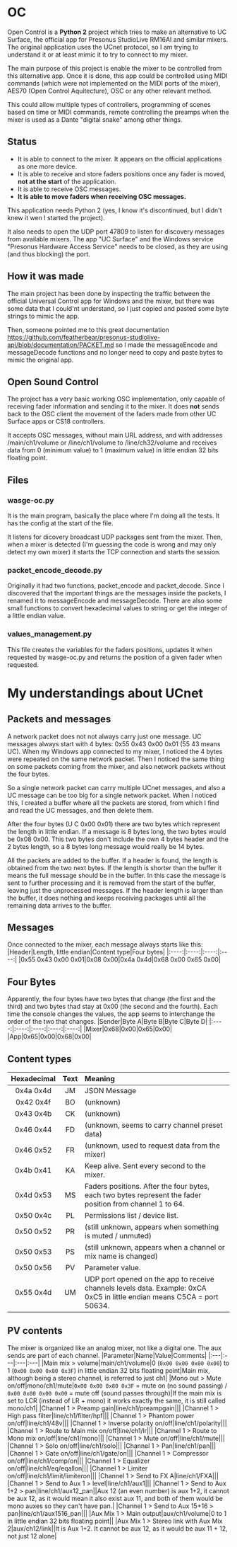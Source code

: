 # OC
Open Control is a **Python 2** project which tries to make an alternative to UC Surface, the official app for Presonus StudioLive RM16AI and similar mixers. The original application uses the UCnet protocol, so I am trying to understand it or at least mimic it to try to connect to my mixer.

The main purpose of this project is enable the mixer to be controlled from this alternative app. Once it is done, this app could be controlled using MIDI commands (which were not implemented on the MIDI ports of the mixer), AES70 (Open Control Aquitecture), OSC or any other relevant method.

This could allow multiple types of controllers, programming of scenes based on time or MIDI commands, remote controlling the preamps when the mixer is used as a Dante "digital snake" among other things.

## Status
* It is able to connect to the mixer. It appears on the official applications as one more device.
* It is able to receive and store faders positions once any fader is moved, **not at the start** of the application.
* It is able to receive OSC messages.
* **It is able to move faders when receiving OSC messages.**

This application needs Python 2 (yes, I know it's discontinued, but I didn't knew it wen I started the project).

It also needs to open the UDP port 47809 to listen for discovery messages from available mixers. The app "UC Surface" and the Windows service "Presonus Hardware Access Service" needs to be closed, as they are using (and thus blocking) the port.

## How it was made
The main project has been done by inspecting the traffic between the official Universal Control app for Windows and the mixer, but there was some data that I could'nt understand, so I just copied and pasted some byte strings to mimic the app.

Then, someone pointed me to this great documentation https://github.com/featherbear/presonus-studiolive-api/blob/documentation/PACKET.md so I made the messageEncode and messageDecode functions and no longer need to copy and paste bytes to mimic the original app.

## Open Sound Control
The project has a very basic working OSC implementation, only capable of receiving fader information and sending it to the mixer. It does **not** sends back to the OSC client the movement of the faders made from other UC Surface apps or CS18 controllers.

It accepts OSC messages, without main URL address, and with addresses /main/ch1/volume or /line/ch1/volume to /line/ch32/volume and receives data from 0 (minimum value) to 1 (maximum value) in little endian 32 bits floating point.

## Files
### wasge-oc.py
It is the main program, basically the place where I'm doing all the tests. It has the config at the start of the file.

It listens for dicovery broadcast UDP packages sent from the mixer. Then, when a mixer is detected (I'm guessing the code is wrong and may only detect my own mixer) it starts the TCP connection and starts the session.
### packet_encode_decode.py
Originally it had two functions, packet_encode and packet_decode. Since I discovered that the important things are the messages inside the packets, I renamed it to messageEncode and messageDecode. There are also some small functions to convert hexadecimal values to string or get the integer of a little endian value.
### values_management.py
This file creates the variables for the faders positions, updates it when requested by wasge-oc.py and returns the position of a given fader when requested.

# My understandings about UCnet
## Packets and messages
A network packet does not not always carry just one message. UC messages always start with 4 bytes: 0x55 0x43 0x00 0x01 (55 43 means UC). When my Windows app connected to my mixer, I noticed the 4 bytes were repeated on the same network packet. Then I noticed the same thing on some packets coming from the mixer, and also network packets without the four bytes.

So a single network packet can carry multiple UCnet messages, and also a UC message can be too big for a single network packet. When I noticed this, I created a buffer where all the packets are stored, from which I find and read the UC messages, and then delete them.

After the four bytes (U C 0x00 0x01) there are two bytes which represent the length in little endian. If a message is 8 bytes long, the two bytes would be 0x08 0x00. This two bytes don't include the own 4 bytes header and the 2 bytes length, so a 8 bytes long message would really be 14 bytes.

All the packets are added to the buffer. If a header is found, the length is obtained from the two next bytes. If the length is shorter than the buffer it means the full message should be in the buffer. In this case the message is sent to further processing and it is removed from the start of the buffer, leaving just the unprocessed messages. If the header length is larger than the buffer, it does nothing and keeps receiving packages until all the remaining data arrives to the buffer.

## Messages
Once connected to the mixer, each message always starts like this:
|Header|Length, little endian|Content type|Four bytes|
|:----:|:----:|:----:|:----:|
|0x55 0x43 0x00 0x01|0x08 0x00|0x4a 0x4d|0x68 0x00 0x65 0x00|

## Four Bytes
Apparently, the four bytes have two bytes that change (the first and the third) and two bytes thad stay at 0x00 (the second and the fourth). Each time the console changes the values, the app seems to interchange the order of the two that changes.
|Sender|Byte A|Byte B|Byte C|Byte D|
|:----:|:----:|:----:|:----:|:----:|
|Mixer|0x68|0x00|0x65|0x00|
|App|0x65|0x00|0x68|0x00|

## Content types
|Hexadecimal|Text|Meaning|
|:----:|:----:|:----|
|0x4a 0x4d|JM|JSON Message|
|0x42 0x4f|BO|(unknown)|
|0x43 0x4b|CK|(unknown)|
|0x46 0x44|FD|(unknown, seems to carry channel preset data)|
|0x46 0x52|FR|(unknown, used to request data from the mixer)|
|0x4b 0x41|KA|Keep alive. Sent every second to the mixer.|
|0x4d 0x53|MS|Faders positions. After the four bytes, each two bytes represent the fader position from channel 1 to 64.|
|0x50 0x4c|PL|Permissions list / device list.|
|0x50 0x52|PR|(still unknown, appears when something is muted / unmuted)|
|0x50 0x53|PS|(still unknown, appears when a channel or mix name is changed)|
|0x50 0x56|PV|Parameter value.|
|0x55 0x4d|UM|UDP port opened on the app to receive channels levels data. Example: 0xCA 0xC5 in little endian means C5CA = port 50634.|

## PV contents
The mixer is organized like an analog mixer, not like a digital one. The aux sends are part of each channel.
|Parameter|Name|Value|Comments|
|:---|:---|:---|:---|
|Main mix > volume|main/ch1/volume|0 (`0x00 0x00 0x00 0x00`) to 1 (`0x00 0x00 0x80 0x3F`) in little endian 32 bits floating point|Main mix, although being a stereo channel, is referred to just ch1|
|Mono out > Mute on/off|mono/ch1/mute|`0x00 0x00 0x80 0x3F` = mute on (no sound passing) / `0x00 0x00 0x00 0x00` = mute off (sound passes through)|If the main mix is set to LCR (instead of LR + mono) it works exactly the same, it is still called mono/ch1|
|Channel 1 > Preamp gain|line/ch1/preampgain|||
|Channel 1 > High pass filter|line/ch1/filter/hpf|||
|Channel 1 > Phantom power on/off|line/ch1/48v|||
|Channel 1 > Inverse polarity on/off|line/ch1/polarity|||
|Channel 1 > Route to Main mix on/off|line/ch1/lr|||
|Channel 1 > Route to Mono mix on/off|line/ch1/mono|||
|Channel 1 > Mute on/off|line/ch1/mute|||
|Channel 1 > Solo on/off|line/ch1/solo|||
|Channel 1 > Pan|line/ch1/pan|||
|Channel 1 > Gate on/off|line/ch1/gate/on|||
|Channel 1 > Compressor on/off|line/ch1/comp/on|||
|Channel 1 > Equalizer on/off|line/ch1/eq/eqallon|||
|Channel 1 > Limiter on/off|line/ch1/limit/limiteron|||
|Channel 1 > Send to FX A|line/ch1/FXA|||
|Channel 1 > Send to Aux 1 > level|line/ch1/aux1|||
|Channel 1 > Send to Aux 1+2 > pan|line/ch1/aux12_pan||Aux 12 (an even number) is aux 1+2, it cannot be aux 12, as it would mean it also exist aux 11, and both of them would be mono auxes so they can't have pan.|
|Channel 1 > Send to Aux 15+16 > pan|line/ch1/aux1516_pan|||
|Aux Mix 1 > Main output|aux/ch1/volume|0 to 1 in little endian 32 bits floating point||
|Aux Mix 1 > Stereo link with Aux Mix 2|aux/ch12/link||It is Aux 1+2. It cannot be aux 12, as it would be aux 11 + 12, not just 12 alone|
